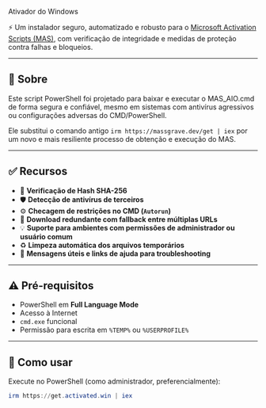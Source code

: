 Ativador do Windows

⚡ Um instalador seguro, automatizado e robusto para o [Microsoft Activation Scripts (MAS)](https://massgrave.dev), com verificação de integridade e medidas de proteção contra falhas e bloqueios.

---

## 📌 Sobre

Este script PowerShell foi projetado para baixar e executar o MAS_AIO.cmd de forma segura e confiável, mesmo em sistemas com antivírus agressivos ou configurações adversas do CMD/PowerShell.

Ele substitui o comando antigo `irm https://massgrave.dev/get | iex` por um novo e mais resiliente processo de obtenção e execução do MAS.

---

## ✅ Recursos

- 🔐 **Verificação de Hash SHA-256**
- 🛡️ **Detecção de antivírus de terceiros**
- ⚙️ **Checagem de restrições no CMD (`Autorun`)**
- 🔄 **Download redundante com fallback entre múltiplas URLs**
- 💡 **Suporte para ambientes com permissões de administrador ou usuário comum**
- ♻️ **Limpeza automática dos arquivos temporários**
- 🧰 **Mensagens úteis e links de ajuda para troubleshooting**

---

## ⚠️ Pré-requisitos

- PowerShell em **Full Language Mode**
- Acesso à Internet
- `cmd.exe` funcional
- Permissão para escrita em `%TEMP%` ou `%USERPROFILE%`

---

## 🚀 Como usar

Execute no PowerShell (como administrador, preferencialmente):

```powershell
irm https://get.activated.win | iex
